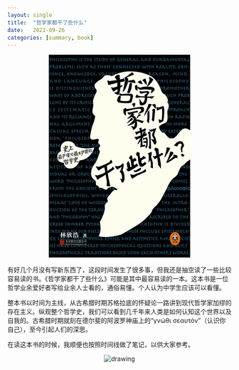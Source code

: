 ```yaml
---
layout: single
title:  "哲学家都干了些什么"
date:   2021-09-26
categories: [summary, book]
---
```


<p align="center">
    <img src="/assets/images/2021-09-26-哲学家都干了些什么/哲学家都干了些什么.jpg" alt="drawing"/>
</p>

有好几个月没有写新东西了，这段时间发生了很多事，但我还是抽空读了一些比较容易读的书。《哲学家都干了些什么》可能是其中最容易读的一本。这本书是一位哲学业余爱好者写给业余人士看的，通俗易懂。个人认为中学生应该可以看懂。

整本书以时间为主线，从古希腊时期苏格拉底的怀疑论一路讲到现代哲学家加缪的存在主义。纵观整个哲学史，我们可以看到几千年来人类是如何认知这个世界以及自我的。古希腊时期就刻在德尔斐的阿波罗神庙上的“γνώθι σεαυτόν”（认识你自己），至今引起人们的深思。

在读这本书的时候，我顺便也按照时间线做了笔记，以供大家参考。

<p align="center">
    <img src="/assets/images/2021-09-26-哲学家都干了些了什么/哲学家都干了些什么-总结.png" alt="drawing"/>
</p>
